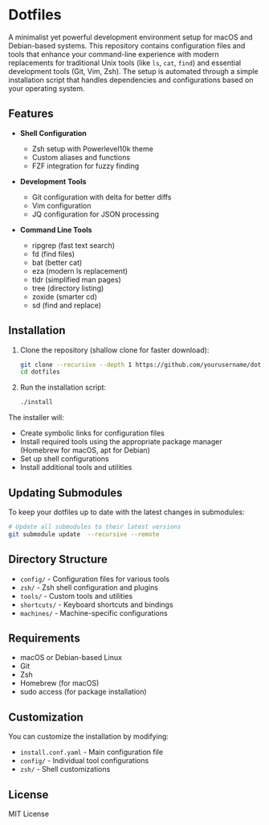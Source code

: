 # Dotfiles

A minimalist yet powerful development environment setup for macOS and Debian-based systems. This repository contains configuration files and tools that enhance your command-line experience with modern replacements for traditional Unix tools (like `ls`, `cat`, `find`) and essential development tools (Git, Vim, Zsh). The setup is automated through a simple installation script that handles dependencies and configurations based on your operating system.

## Features

- **Shell Configuration**
  - Zsh setup with Powerlevel10k theme
  - Custom aliases and functions
  - FZF integration for fuzzy finding

- **Development Tools**
  - Git configuration with delta for better diffs
  - Vim configuration
  - JQ configuration for JSON processing

- **Command Line Tools**
  - ripgrep (fast text search)
  - fd (find files)
  - bat (better cat)
  - eza (modern ls replacement)
  - tldr (simplified man pages)
  - tree (directory listing)
  - zoxide (smarter cd)
  - sd (find and replace)

## Installation

1. Clone the repository (shallow clone for faster download):
   ```bash
   git clone --recursive --depth 1 https://github.com/yourusername/dotfiles.git
   cd dotfiles
   ```

2. Run the installation script:
   ```bash
   ./install
   ```

The installer will:
- Create symbolic links for configuration files
- Install required tools using the appropriate package manager (Homebrew for macOS, apt for Debian)
- Set up shell configurations
- Install additional tools and utilities

## Updating Submodules

To keep your dotfiles up to date with the latest changes in submodules:

```bash
# Update all submodules to their latest versions
git submodule update  --recursive --remote 
```

## Directory Structure

- `config/` - Configuration files for various tools
- `zsh/` - Zsh shell configuration and plugins
- `tools/` - Custom tools and utilities
- `shortcuts/` - Keyboard shortcuts and bindings
- `machines/` - Machine-specific configurations

## Requirements

- macOS or Debian-based Linux
- Git
- Zsh
- Homebrew (for macOS)
- sudo access (for package installation)

## Customization

You can customize the installation by modifying:
- `install.conf.yaml` - Main configuration file
- `config/` - Individual tool configurations
- `zsh/` - Shell customizations

## License

MIT License